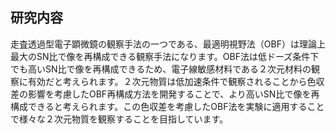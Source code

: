 ## 研究内容

走査透過型電子顕微鏡の観察手法の一つである、最適明視野法（OBF）は理論上最大のSN比で像を再構成できる観察手法になります。OBF法は低ドーズ条件下でも高いSN比で像を再構成できるため、電子線敏感材料である２次元材料の観察に有効だと考えられます。２次元物質は低加速条件で観察されることから色収差の影響を考慮したOBF再構成方法を開発することで、より高いSN比で像を再構成できると考えられます。この色収差を考慮したOBF法を実験に適用することで様々な２次元物質を観察することを目指しています。
